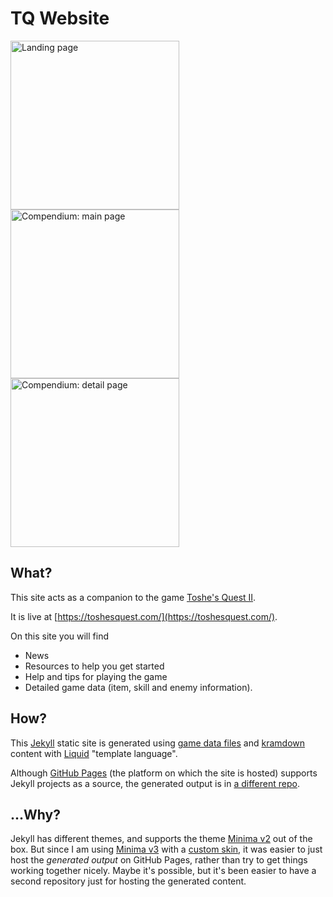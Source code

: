 # TQ Website

<img src="https://github.com/1bengardner/tq-website/assets/6226898/a7c30871-19a7-4eaa-b18a-f2c15e2d7894" alt="Landing page" width="270" />
<img src="https://github.com/1bengardner/tq-website/assets/6226898/f55a561b-4fcf-4a19-b262-f14d74ca0b2e" alt="Compendium: main page" width="270" />
<img src="https://github.com/1bengardner/tq-website/assets/6226898/467176a3-56f3-4567-9d9f-447b4c2a5466" alt="Compendium: detail page" width="270" />

## What?

This site acts as a companion to the game [Toshe's Quest II](https://github.com/1bengardner/toshes-quest-ii).

It is live at [https://toshesquest.com/](https://toshesquest.com/).

On this site you will find

- News
- Resources to help you get started
- Help and tips for playing the game
- Detailed game data (item, skill and enemy information).

## How?

This [Jekyll](https://jekyllrb.com/) static site is generated using [game data files](https://github.com/1bengardner/toshes-quest-ii/tree/master/data) and [kramdown](https://kramdown.gettalong.org/index.html) content with [Liquid](https://shopify.github.io/liquid/) "template language".

Although [GitHub Pages](https://pages.github.com/) (the platform on which the site is hosted) supports Jekyll projects as a source, the generated output is in [a different repo](https://github.com/1bengardner/tq-website-publish).

## ...Why?

Jekyll has different themes, and supports the theme [Minima v2](https://github.com/jekyll/minima/releases/) out of the box. But since I am using [Minima v3](https://github.com/jekyll/minima/) with a [custom skin](https://github.com/jekyll/minima/blob/master/_sass/minima/skins/solarized.scss), it was easier to just host the *generated output* on GitHub Pages, rather than try to get things working together nicely. Maybe it's possible, but it's been easier to have a second repository just for hosting the generated content.

